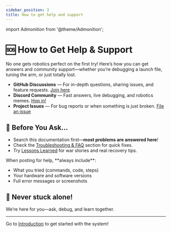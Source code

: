 ```yaml
---
sidebar_position: 3
title: How to get help and support
---
```


import Admonition from '@theme/Admonition';

# 🆘 How to Get Help & Support

No one gets robotics perfect on the first try! Here’s how you can get answers and community support—whether you’re debugging a launch file, tuning the arm, or just totally lost.

<Admonition type="info" title="Support Channels">
  <ul>
    <li>
      <b>GitHub Discussions</b> — For in-depth questions, sharing issues, and feature requests.  
      <a href="https://github.com/your-org/limo-robotics/discussions" target="_blank">Join here</a>
    </li>
    <li>
      <b>Discord Community</b> — Fast answers, live debugging, and robotics memes.  
      <a href="https://discord.gg/your-discord" target="_blank">Hop in!</a>
    </li>
    <li>
      <b>Project Issues</b> — For bug reports or when something is just broken.
      <a href="https://github.com/your-org/limo-robotics/issues" target="_blank">File an issue</a>
    </li>
  </ul>
</Admonition>

## 👀 Before You Ask...

- Search this documentation first—**most problems are answered here**!
- Check the [Troubleshooting & FAQ](../troubleshooting/faq.md) section for quick fixes.
- Try [Lessons Learned](../lessons-learned/project-story.md) for war stories and real recovery tips.

<Admonition type="tip" title="Get detailed help, fast!">
When posting for help, **always include**:
<ul>
  <li>What you tried (commands, code, steps)</li>
  <li>Your hardware and software versions</li>
  <li>Full error messages or screenshots</li>
</ul>
</Admonition>

## 🚀 Never stuck alone!

We’re here for you—ask, debug, and learn together.

---

Go to [Introduction](../introduction/project-overview.md) to get started with the system!
